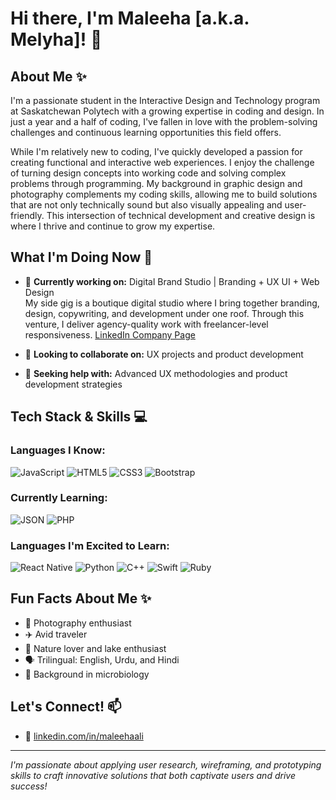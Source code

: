 # Hi there, I'm Maleeha [a.k.a. Melyha]! 👋

## About Me ✨

I'm a passionate student in the Interactive Design and Technology program at Saskatchewan Polytech with a growing expertise in coding and design. In just a year and a half of coding, I've fallen in love with the problem-solving challenges and continuous learning opportunities this field offers.

While I'm relatively new to coding, I've quickly developed a passion for creating functional and interactive web experiences. I enjoy the challenge of turning design concepts into working code and solving complex problems through programming. My background in graphic design and photography complements my coding skills, allowing me to build solutions that are not only technically sound but also visually appealing and user-friendly. This intersection of technical development and creative design is where I thrive and continue to grow my expertise.

## What I'm Doing Now 🚀

- 🔭 **Currently working on:** Digital Brand Studio | Branding + UX UI + Web Design  
  My side gig is a boutique digital studio where I bring together branding, design, copywriting, and development under one roof. Through this venture, I deliver agency-quality work with freelancer-level responsiveness.
  [LinkedIn Company Page](https://www.linkedin.com/company/melyha-digital)
  
- 👯 **Looking to collaborate on:** UX projects and product development
- 🤔 **Seeking help with:** Advanced UX methodologies and product development strategies

## Tech Stack & Skills 💻

### Languages I Know:
![JavaScript](https://img.shields.io/badge/JavaScript-F7DF1E?style=for-the-badge&logo=javascript&logoColor=black)
![HTML5](https://img.shields.io/badge/HTML5-E34F26?style=for-the-badge&logo=html5&logoColor=white)
![CSS3](https://img.shields.io/badge/CSS3-1572B6?style=for-the-badge&logo=css3&logoColor=white)
![Bootstrap](https://img.shields.io/badge/Bootstrap-563D7C?style=for-the-badge&logo=bootstrap&logoColor=white)

### Currently Learning:
![JSON](https://img.shields.io/badge/JSON-000000?style=for-the-badge&logo=json&logoColor=white)
![PHP](https://img.shields.io/badge/PHP-777BB4?style=for-the-badge&logo=php&logoColor=white)

### Languages I'm Excited to Learn:
![React Native](https://img.shields.io/badge/React_Native-20232A?style=for-the-badge&logo=react&logoColor=61DAFB)
![Python](https://img.shields.io/badge/Python-3776AB?style=for-the-badge&logo=python&logoColor=white)
![C++](https://img.shields.io/badge/C%2B%2B-00599C?style=for-the-badge&logo=c%2B%2B&logoColor=white)
![Swift](https://img.shields.io/badge/Swift-FA7343?style=for-the-badge&logo=swift&logoColor=white)
![Ruby](https://img.shields.io/badge/Ruby-CC342D?style=for-the-badge&logo=ruby&logoColor=white)


## Fun Facts About Me ✨

- 📸 Photography enthusiast
- ✈️ Avid traveler
- 🌿 Nature lover and lake enthusiast
- 🗣️ Trilingual: English, Urdu, and Hindi
- 🧬 Background in microbiology

## Let's Connect! 📫

- 💼 [linkedin.com/in/maleehaali](https://linkedin.com/in/maleehaali)

---

*I'm passionate about applying user research, wireframing, and prototyping skills to craft innovative solutions that both captivate users and drive success!*
